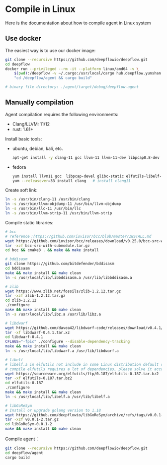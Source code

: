 # Compile in Linux

Here is the documentation about how to compile agent in Linux system

## Use docker

The easiest way is to use our docker image:
```bash
git clone --recursive https://github.com/deepflowio/deepflow.git 
cd deepflow 
docker run --privileged --rm -it --platform linux/amd64 -v \
    $(pwd):/deepflow -v ~/.cargo:/usr/local/cargo hub.deepflow.yunshan.net/public/rust-build bash -c \
    "cd /deepflow/agent && cargo build"

# binary file directory: ./agent/target/debug/deepflow-agent
```

## Manually compilation

Agent compilation requires the following environments:
- Clang/LLVM: 11/12
- rust: 1.61+

Install basic tools:
- ubuntu, debian, kali, etc.
  ```bash
  apt-get install -y clang-11 gcc llvm-11 llvm-11-dev libpcap0.8-dev libelf-dev make
  ```
- fedora
  ```bash
  yum install llvm11 gcc  libpcap-devel glibc-static elfutils-libelf-devel make
  yum --releasever=33 install clang   # install clang11
  ```

Create soft link:
```bash
ln -s /usr/bin/clang-11 /usr/bin/clang
ln -s /usr/bin/llvm-objdump-11 /usr/bin/llvm-objdump
ln -s /usr/bin/llc-11 /usr/bin/llc
ln -s /usr/bin/llvm-strip-11 /usr/bin/llvm-strip
```

Compile static libraries:
```bash
# bcc
# reference：https://github.com/iovisor/bcc/blob/master/INSTALL.md
wget https://github.com/iovisor/bcc/releases/download/v0.25.0/bcc-src-with-submodule.tar.gz
tar -xzf bcc-src-with-submodule.tar.gz
cd bcc && cmake3 . && make && make install

# bddisasm
git clone https://github.com/bitdefender/bddisasm
cd bddisasm
make && make install && make clean
ln -s /usr/local/lib/libbddisasm.a /usr/lib/libbddisasm.a

# zlib
wget https://www.zlib.net/fossils/zlib-1.2.12.tar.gz
tar -xzf zlib-1.2.12.tar.gz
cd zlib-1.2.12
./configure
make && make install && make clean
ln -s /usr/local/lib/libz.a /usr/lib/libz.a

# libdwarf
wget https://github.com/davea42/libdwarf-code/releases/download/v0.4.1/libdwarf-0.4.1.tar.xz
tar -xf libdwarf-0.4.1.tar.xz
cd libdwarf-0.4.1
CFLAGS="-fpic" ./configure --disable-dependency-tracking
make && make install && make clean
ln -s /usr/local/lib/libdwarf.a /usr/lib/libdwarf.a

# libelf
# libelf.a in elfutils not include in some Linux distribution default repository.
# compile elfutils requires a lot of dependencies, please solve it according to your Linux distribution.
wget https://sourceware.org/elfutils/ftp/0.187/elfutils-0.187.tar.bz2
tar -xf elfutils-0.187.tar.bz2
cd elfutils-0.187
./configure
make && make install && make clean
ln -s /usr/local/lib/libelf.a /usr/lib/libelf.a

# libGoReSym
# Install or upgrade golang version to 1.18
wget https://github.com/deepflowio/libGoReSym/archive/refs/tags/v0.0.1-2.tar.gz
tar -xzf v0.0.1-2.tar.gz
cd libGoReSym-0.0.1-2
make && make install && make clean
```

Compile agent：
```bash
git clone --recursive https://github.com/deepflowio/deepflow.git
cd deepflow/agent
cargo build
```
